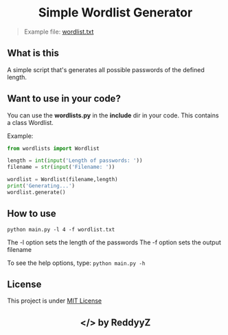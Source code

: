 <h1 align="center">Simple Wordlist Generator</h1>

> Example file: [wordlist.txt](wordlist.txt)

## What is this
A simple script that's generates all possible passwords of the defined length.

## Want to use in your code?
You can use the **wordlists.py** in the **include** dir in your code. This contains a class Wordlist.

Example:
```python
from wordlists import Wordlist

length = int(input('Length of passwords: '))
filename = str(input('Filename: '))

wordlist = Wordlist(filename,length)
print('Generating...')
wordlist.generate()
```

## How to use
```python main.py -l 4 -f wordlist.txt```

The -l option sets the length of the passwords
The -f option sets the output filename

To see the help options, type: 
```python main.py -h```

## License
This project is under [MIT License](LICENSE)

<h2 align="center">&lt;/&gt; by ReddyyZ</h2>
